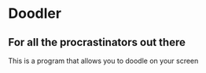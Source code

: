 # Doodler

## For all the procrastinators out there

This is a program that allows you to doodle on your screen
